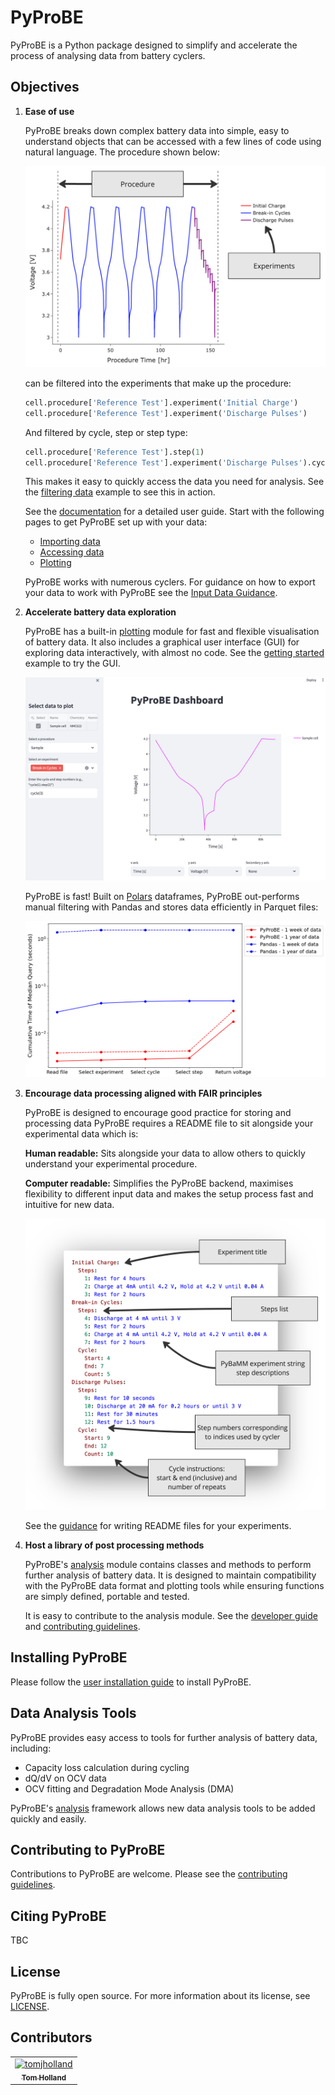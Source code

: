 # PyProBE
PyProBE is a Python package designed to simplify and accelerate the process of analysing data from 
battery cyclers.

## Objectives
1. **Ease of use**
        
    PyProBE breaks down complex battery data into simple, easy to understand objects 
    that can be accessed with a few lines of code using natural language. The 
    procedure shown below:

    ![Procedures and experiments](./docs/source/user_guide/images/Procedures_and_experiments.jpg)

    can be filtered into the experiments that make up the procedure:

    ```python
    cell.procedure['Reference Test'].experiment('Initial Charge')
    cell.procedure['Reference Test'].experiment('Discharge Pulses')
    ```
    And filtered by cycle, step or step type:

    ```python
    cell.procedure['Reference Test'].step(1)
    cell.procedure['Reference Test'].experiment('Discharge Pulses').cycle(3).discharge(0)
    ```

   This makes it easy to quickly access the data you need for analysis. See the [filtering data](https://congenial-adventure-mz797n5.pages.github.io/examples/filtering-data>) example to see this in action.

   See the [documentation](https://congenial-adventure-mz797n5.pages.github.io) for a detailed user guide. Start with the following pages to get PyProBE set up with your data:
    - [Importing data](https://congenial-adventure-mz797n5.pages.github.io/user_guide/importing_data.html)
    - [Accessing data](https://congenial-adventure-mz797n5.pages.github.io/user_guide/accessing_data.html)
    - [Plotting](https://congenial-adventure-mz797n5.pages.github.io/user_guide/plotting.html)

    PyProBE works with numerous cyclers. For guidance on how to export your data to work with PyProBE see the [Input Data Guidance](https://congenial-adventure-mz797n5.pages.github.io/user_guide/input_data_guidance.html).

2. **Accelerate battery data exploration**

    PyProBE has a built-in [plotting](https://congenial-adventure-mz797n5.pages.github.io/api/pyprobe.plot.html) module for fast and flexible visualisation of battery data. It also includes a graphical user interface (GUI) 
    for exploring data interactively, with almost no code. See the 
    [getting started](./docs/source/examples/getting-started.ipynb) example to try the GUI.

    ![PyProBE Dashboard](./docs/source/user_guide/images/Dashboard.png)

    PyProBE is fast! Built on [Polars](https://docs.pola.rs/) dataframes, PyProBE 
    out-performs manual filtering with Pandas and stores data efficiently in Parquet files:

    ![PyProBE performance](./docs/source/user_guide/images/execution_time.png)

3. **Encourage data processing aligned with FAIR principles**

    PyProBE is designed to encourage good practice for storing and processing data PyProBE 
    requires a README file to sit alongside your experimental data which is:
    
    **Human readable:** Sits alongside your data to allow others to quickly understand your experimental
    procedure.

    **Computer readable:** Simplifies the PyProBE backend, maximises flexibility to different input data and
    makes the setup process fast and intuitive for new data.

    ![README file](./docs/source/user_guide/images/Readme.jpg)

   See the [guidance](https://congenial-adventure-mz797n5.pages.github.io/user_guide/writing_a_readme_file.html) for writing README files for your
   experiments.

4. **Host a library of post processing methods**

    PyProBE's [analysis](https://congenial-adventure-mz797n5.pages.github.io/api/pyprobe.analysis.html) module contains classes and methods to
    perform further analysis of battery data. It is designed to maintain compatibility 
    with the PyProBE data format and plotting tools while ensuring functions are simply 
    defined, portable and tested.



    It is easy to contribute to the analysis module. See the [developer guide](https://congenial-adventure-mz797n5.pages.github.io/developer_guide/contributing_to_the_analysis_module.html)
    and [contributing guidelines](CONTRIBUTING.md).

## Installing PyProBE
Please follow the [user installation guide](https://congenial-adventure-mz797n5.pages.github.io/user_guide/installation.html) to install PyProBE.

## Data Analysis Tools
PyProBE provides easy access to tools for further analysis of battery data, including:
- Capacity loss calculation during cycling
- dQ/dV on OCV data
- OCV fitting and Degradation Mode Analysis (DMA)

PyProBE's [analysis](https://congenial-adventure-mz797n5.pages.github.io/developer_guide/contributing_to_the_analysis_module.html) framework allows new data analysis tools to be added quickly and easily.

## Contributing to PyProBE

Contributions to PyProBE are welcome. Please see the [contributing guidelines](CONTRIBUTING.md).

## Citing PyProBE

TBC


## License

PyProBE is fully open source. For more information about its license, see [LICENSE](LICENSE.md).


## Contributors
<!-- readme: contributors -start -->
<table>
<tr>
    <td align="center">
        <a href="https://github.com/tomjholland">
            <img src="https://avatars.githubusercontent.com/u/137503955?v=4" width="100;" alt="tomjholland"/>
            <br />
            <sub><b>Tom Holland</b></sub>
        </a>
    </td></tr>
</table>
<!-- readme: contributors -end -->
